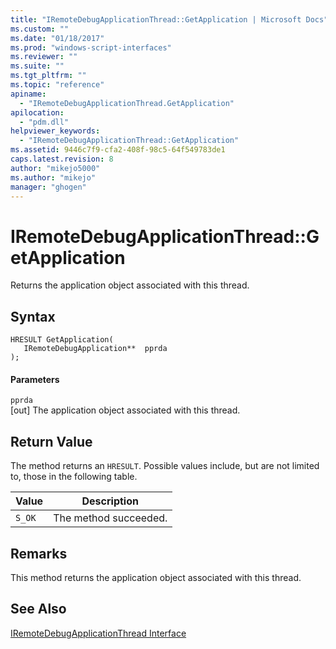 ```yaml
---
title: "IRemoteDebugApplicationThread::GetApplication | Microsoft Docs"
ms.custom: ""
ms.date: "01/18/2017"
ms.prod: "windows-script-interfaces"
ms.reviewer: ""
ms.suite: ""
ms.tgt_pltfrm: ""
ms.topic: "reference"
apiname: 
  - "IRemoteDebugApplicationThread.GetApplication"
apilocation: 
  - "pdm.dll"
helpviewer_keywords: 
  - "IRemoteDebugApplicationThread::GetApplication"
ms.assetid: 9446c7f9-cfa2-408f-98c5-64f549783de1
caps.latest.revision: 8
author: "mikejo5000"
ms.author: "mikejo"
manager: "ghogen"
---
```

# IRemoteDebugApplicationThread::GetApplication
Returns the application object associated with this thread.  
  
## Syntax  
  
```  
HRESULT GetApplication(  
   IRemoteDebugApplication**  pprda  
);  
```  
  
#### Parameters  
 `pprda`  
 [out] The application object associated with this thread.  
  
## Return Value  
 The method returns an `HRESULT`. Possible values include, but are not limited to, those in the following table.  
  
|Value|Description|  
|-----------|-----------------|  
|`S_OK`|The method succeeded.|  
  
## Remarks  
 This method returns the application object associated with this thread.  
  
## See Also  
 [IRemoteDebugApplicationThread Interface](../../winscript/reference/iremotedebugapplicationthread-interface.md)